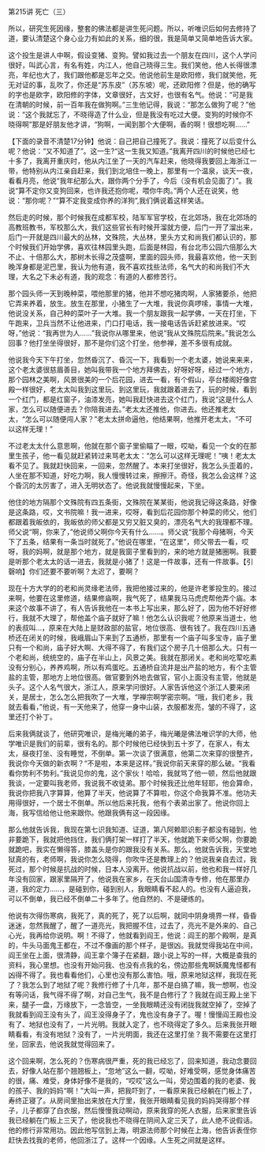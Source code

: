 第215讲 死亡（三）

所以，研究生死因缘，整套的佛法都是讲生死问题。所以，听唯识后如何去修持了道，要认清楚这个身心业力有如此的关系，细的很，我是简单又简单地告诉大家。

这个投生是讲人中啊，假设变猪、变狗。譬如我过去一个朋友在四川，这个人学问很好，叫武心言，有名有姓，内江人，他自己晓得三生。我们笑他，他人长得很漂亮，年纪也大了，我们跟他都是忘年之交。他说他前生是欧阳修，我们就笑他，死无对证的事，乱吹了，你还是“苏东皮”（苏东坡）呢，还欧阳修？但是，他的确写的字也是欧字，欧阳修的字体，文章很好，古文好，也很有名气。他说：“可是我在清朝的时候，前一百年我在做狗啊。”三生他记得，我说：“那怎么做狗了呢？”他说：“这个我就忘了，不晓得造了什么业，但是我没有吃过大便。变狗的时候你不晓得啊”那是好朋友他才讲，“狗啊，一闻到那个大便啊，香的啊！很想吃啊……”

【下面的录音不清楚17分钟】他说：自己把自己撞死了。我说：撞死了以后变什么呢？他说：“又不知道了”。这一生?“这一生我又知道。”我离开四川的时候他已经七十多了，我离开重庆时，他从内江坐了一天的汽车赶来，他晓得我要回上海浙江一带，他特别从内江亲自赶来，我们到北培住一晚上，那里有一个温泉，谈天一夜，看看月亮，他说“我年纪那么大，跟你两个分手了，今后（没有机会见面了）”。我说“算不定你又变狗回来，也许我还抱你呢，喂你牛肉。”两个人还在说笑，他说：“那你呢？”“算不定我变成你养的洋狗”,我们俩说着这样笑话。

然后走的时候，那个时候我在成都军校，陆军军官学校，在北郊场，我在北郊场的高教班教书，军校那么大，我们这些官长有时候开溜就方便，后门一开了溜出来，后门一开就是四川最大的丛林，文殊院，大丛林，里头方丈和尚我们都认识的，那个时候我们开始学佛，喜欢往林园里头跑，后面是林园，有台北市公园六倍那么大不止、十倍那么大，那树木长得之茂盛啊，里面的园头师，我最喜欢他，他一天到晚浑身都是泥巴里，我认为他有道，我不喜欢找些法师，名气大的和尚我们不大理，大名之下未必有道，我的观念：有道的人都修苦行。

那个园头师一天到晚种菜，喂他那里的猪，他并不想吃猪肉啊，人家猪要杀，他把它弄来养着，放生。放生在那里，小猪生了一大堆，我说你真啰嗦，事情一大堆，他说没关系，自己种的菜叶子一大堆。我一个朋友跟我一起学佛，一天在打坐，下午跑来，卫兵当然不让他进来，门口打电话，我一接电话告诉赶紧放进来。“哎呀，”他说：“我再世为人……”我说你从哪里来，他说“我从文殊院后院来。”我说怎么回事？他打坐坐得很好，那不是你们这个打坐，他参禅，差不多很有成就。

他说我今天下午打坐，忽然昏沉了、昏沉一下，我看到一个老太婆，她说来来来，这个老太婆很慈眉善目，她叫我带我一个地方拜佛去，好呀好呀，经过一个地方，那个园林之美啊，风景很美的一个后花园，进去一看，有个假山，亭台楼阁好像宫殿一样很好，老太太叫我到这里玩、到这里玩，我就跟着进去了，玩的时候，看到一个红门，都是红窗子，油漆发亮，她叫我赶快进去这个红门，我说“这是什么人家，怎么可以随便进去？你陪我进去。”老太太还推他，你进去。他还推老太太，“怎么可以随便闯人家？”老太太拼命逼他，他结果啊，他推开老太太，“不可以这样无理！”

不过老太太什么意思啊，他就在那个窗子里偷瞄了一眼，哎呦，看见一个女的在那里生孩子，他一看见就赶紧转过来骂老太太：“怎么可以这样无理呢！”咦！老太太看不见了。我就赶快回来，一回来，忽然醒了。本来打坐很好，我怎么头歪着的，人坐在那不知道，好吃力啊，我人慢慢转过来，擦擦汗。奇怪，我怎么会这样？这个昏沉的太厉害了，进入无明状态了。他说我就慢慢起来，下坐。

他住的地方隔那个文殊院有四五条街，文殊院在某某街，他说我记得这条路，好像是这条路，哎，文书院嘛！我一进来，哎呀，看到后花园你那个种菜的师父，他们都跟着我皈依的，我皈依的师父都是又穷又脏又臭的，漂亮名气大的我理都不理。师父说“啊，你来了，”他说师父啊你今天有什么……。师父说“我那个母猪啊，今天下了五条，结果有一条当时就死了。”他说在哪里，“在这里”，师父带去一看，哎呀，我的妈啊，就是那个地方，就是我窗子里看到的，来的地方就是猪圈啊。我要是听那个老太太的话一进去，我就是小猪了！这是一件故事，还有一件故事。【引磬响】你们还要不要听啊？太迟了，要啊？

现在十方大学的的老和尚灵缘老法师，我把他接过来的，他是许老爹投生的。接过来啊，他要在这里修道，结果修庙啊，我气死了，结果我马马虎虎帮他弄个庙。本来这个故事不讲了，有人告诉我他在一本书上写出来，那么好了，因为他不好好修行，我就不大理了，帮他盖个庙子就好了嘛！他怎么认识我呢？他原来当道士，他的表叔叫…，原来在大陆上是财政部的盐官，地位很高、很有钱了。我在四川五通桥还在闭关的时候，我峨眉山下来到了五通桥，那里有一个庙子叫多宝寺，庙子里只有一个和尚，庙子好大啊、大得不得了，有我们这个房子几十倍那么大。只有一个老和尚，统统空的，庙子在半山上，风景之美。我就在那闭关。老和尚吃荤吃素没有分别心，养养鸡啊，所以有鸡蛋吃。五通桥自流井是出产盐的地方，有个主管盐的主管，那地方上地位很高。做官要到外地去做官，官小上面没有主管，他就是头子。这个人名气很大，浙江人，原来学问很好。人家告诉他这个浙江人要来闭关，是居士，怎么怎么把我吹了一大堆，学禅宗啊学密宗啊。“哦，我们老乡，我就去看看，”他说，有一天他来了，他穿一身中山装，衣服都发亮，皱的不得了，这里还打个补丁。

后来我俩就谈了，他研究唯识，是梅光曦的弟子，梅光曦是佛法唯识学的大师，他学唯识是我们的前辈，很有名的。那个时候他已经快到五十岁了，在家人，有太太，昼夜打坐、没有睡觉，不倒单。第一次谈了很满意，他第二次来穿的很整齐，我说你今天做的新衣啊？“不是啦，本来是这样。”我说你前天来穿的那么破。“我看看你势利不势利。”我说见你的鬼，这个家伙！哈哈，我就骂了他一顿，然后他就跟我谈，一定要叫我老师，我说我不收徒弟。那个时候我还比他年轻耶，他会算命，我说你把我八字算算，他算了半天，他说算了不算啦，你这个命我算不准。他功夫用得很好，一个居士不倒单。所以他后来托我，他有个表弟出家了。他说你回上海，我写信给他让他来跟你。他跟我俩有这一段因缘。

那么他就告诉我，我现在第七识我知道、证道，第八阿赖耶识影子都没有碰到，他非要跪下，我就把他挡住，我们俩打架一样打了半天，他就跪下来师父啊，你要跪就跪吧，我实在懒得答，膝盖头是你的跟我没有关系。那么，他就告诉我，天堂地狱真的有，老师啊，我说你怎么晓得，你吹牛还是教理上的？他说我亲自去过，我死过，那个时候是抗战的时候，日本人没离开。他说抗战以前，他也和我一样好几年没有回家，跟家里隔开了，他说我在家乡，在天台山国清寺专修，他在那里办道，我的定力……，是碰到你，碰到别人，我眼睛看不起人的。也没有人逼迫我，可以不倒单，我已经不倒单二十多年了。他自然的、不是硬练的。

他说有次得伤寒病，我死了，真的死了，死了以后啊，就同中阴身境界一样，昏昏迷迷，忽然我醒了，醒了一道亮光，我把握不住，过去了，亮光不是外来的、自己心光，我再给你说明。啊！不得了，他就看到阎王，他说：阎王的那个殿啊，是真的，牛头马面鬼王都在，不过不像画的那个样子，是很凶。我就觉得我站在中间，阎王坐在上面，很清静，阎王拿个簿子在紧翻，跟小说上写的一样，大概是查我的资料，我心里想。也没有开始问我、也没有点我的名，傍边那些鬼啊妖魔鬼怪都有凶得不得了。我也看看他们，心里也没有那么害怕。哦，原来地狱这样，我现在死了？我怎么到了地狱了呢？我修行修了十几年，那不是白搞了嘛，我一想啊，也没有等问话，我气得不得了啊，对自己生气，我不是白修行了？我就在阎王殿上坐下来，腿子一盘，万缘放下，一念皆空，一坐我眼睛还没有闭拢我就空掉了，空掉了我就看到阎王没有头了，阎王没得身子了，鬼也没有身子了。喔！慢慢阎王殿也没有了、地狱也没有了，一片光明。我就入定了，也不晓得定了多久。后来我张开眼睛看看，有没有地狱？没有了，一片光明面，我还在这里打坐？我不需要在这里打坐，回家去，他说我就觉得回来了。

这个回来啊，怎么死的？伤寒病很严重，死的我已经忘了，回来知道，我动念要回去，好像人站在那个翘翘板上，“忽地”这么一翻，哎呦，好难受啊，感觉身体痛苦的很，痛、难受，身体好像不是我的，“哎哎”这么一叫，旁边围着的我的老婆、我的孩子、我的妈妈“啊！”大叫一声，把我吓到了，一看原来我已经躺在门板上了，寿终正寝了。从房间里抬出来放在大厅里，我张开眼睛看见我的妈妈哭得那个样子，儿子都穿了白衣服，然后慢慢我动啊动，原来我穿的死人衣服，后来家里告诉我已经躺在门板上三天了，他说我也不晓得在阴间入定三天了，此人绝不说假话。他的修行非常用功。因此他写信到上海，明源法师那个时候在上海，他告诉表侄你赶快去找我的老师，他回浙江了。这样一个因缘。人生死之间就是这样。


